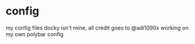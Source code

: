 # config
my config files
docky isn't mine, all credit goes to @adi1090x 
working on my own polybar config

